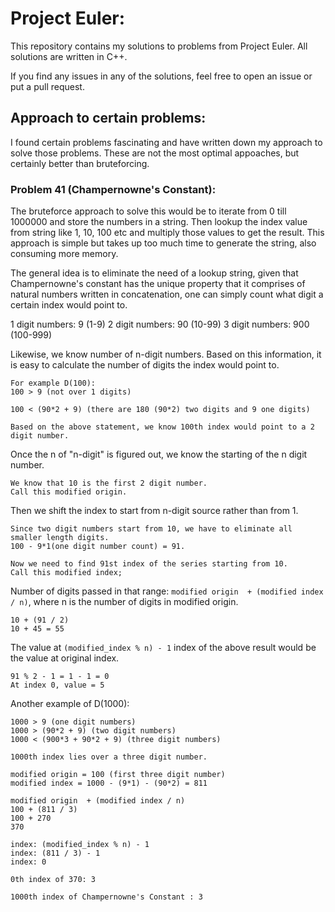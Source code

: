 # Project Euler:

This repository contains my solutions to problems from Project Euler.
All solutions are written in C++.

If you find any issues in any of the solutions, feel free to open an issue or put a pull request.

## Approach to certain problems:
I found certain problems fascinating and have written down my approach to solve those problems. These are not the most optimal appoaches, but certainly better than bruteforcing.

### Problem 41 (Champernowne's Constant):
The bruteforce approach to solve this would be to iterate from 0 till 1000000 and store the numbers in a string. Then lookup the index value from string like 1, 10, 100 etc and multiply those values to get the result. This approach is simple but takes up too much time to generate the string, also consuming more memory.

The general idea is to eliminate the need of a lookup string, given that Champernowne's constant has the unique property that it comprises of natural numbers written in concatenation, one can simply count what digit a certain index would point to.

1 digit numbers: 9 (1-9)
2 digit numbers: 90 (10-99)
3 digit numbers: 900 (100-999)

Likewise, we know number of n-digit numbers. Based on this information, it is easy to calculate the number of digits the index would point to.
```
For example D(100):
100 > 9 (not over 1 digits)

100 < (90*2 + 9) (there are 180 (90*2) two digits and 9 one digits)

Based on the above statement, we know 100th index would point to a 2 digit number.
```

Once the n of "n-digit" is figured out, we know the starting of the n digit number.
```
We know that 10 is the first 2 digit number.
Call this modified origin.
```

Then we shift the index to start from n-digit source rather than from 1.
```
Since two digit numbers start from 10, we have to eliminate all smaller length digits.
100 - 9*1(one digit number count) = 91.

Now we need to find 91st index of the series starting from 10.
Call this modified index; 
```

Number of digits passed in that range: `modified origin  + (modified index / n)`, where n is the number of digits in modified origin.
```
10 + (91 / 2)
10 + 45 = 55
```

The value at `(modified_index % n) - 1` index of the above result would be the value at original index.
```
91 % 2 - 1 = 1 - 1 = 0
At index 0, value = 5
```

Another example of D(1000):
```
1000 > 9 (one digit numbers)
1000 > (90*2 + 9) (two digit numbers)
1000 < (900*3 + 90*2 + 9) (three digit numbers)

1000th index lies over a three digit number.

modified origin = 100 (first three digit number)
modified index = 1000 - (9*1) - (90*2) = 811

modified origin  + (modified index / n)
100 + (811 / 3)
100 + 270
370

index: (modified_index % n) - 1
index: (811 / 3) - 1
index: 0

0th index of 370: 3

1000th index of Champernowne's Constant : 3
```
